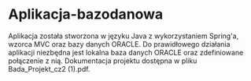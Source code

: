 # Aplikacja-bazodanowa
Aplikacja została stworzona w języku Java z wykorzystaniem Spring'a, wzorca MVC oraz bazy danych ORACLE. Do prawidłowego działania aplikacji niezbędna jest lokalna baza danych
ORACLE oraz zdefiniowane połączenie z nią. Dokumentacja projektu dostępna w pliku Bada_Projekt_cz2 (1).pdf.
